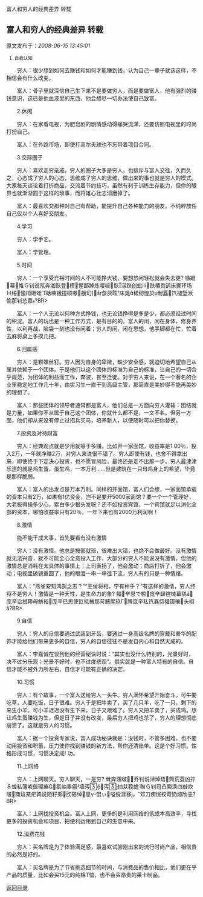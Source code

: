 富人和穷人的经典差异 转载
## 富人和穷人的经典差异 转载

 原文发布于：*2008-06-15 13:45:01*

     1.自我认知

　　穷人：很少想到如何去赚钱和如何才能赚到钱，认为自己一辈子就该这样，不相信会有什么改变。

　　富人：骨子里就深信自己生下来不是要做穷人，而是要做富人，他有强烈的赚钱意识，这已是他血液里的东西，他会想尽一切办法使自己致富。

　　2.休闲

　　穷人：在家看电视，为肥皂剧的剧情感动得痛哭流涕，还要仿照电视里的时尚打扮自己。

　　富人：在外跑市场，即使打高尔夫球也不忘带着项目合同。

　　3.交际圈子

　　穷人：喜欢走穷亲戚，穷人的圈子大多是穷人，也排斥与富人交往，久而久之，心态成了穷人的心态，思维成了穷人的思维，做出来的事也就是穷人的模式。大家每天谈论着打折商品，交流着节约技巧，虽然有利于训练生存能力，但你的眼界也就渐渐囿于这样的琐事，而将雄心壮志消磨掉了。

　　富人：最喜欢交那种对自己有帮助，能提升自己各种能力的朋友。不纯粹放任自己仅以个人喜好交朋友。

　　4.学习

　　穷人：学手艺。

　　富人：学管理。

　　5.时间

　　穷人：一个享受充裕时间的人不可能挣大钱，要想悠闲轻松就会失去更?
嗾跚&#57740;幕&#58122;帷Ｇ钊说氖奔洳恢登&#57740;模&#57582;惺鄙踔炼嘤啵&#57549;恢&#57364;涝趺创蚍&#8562;&#57583;趺椿炱鹄床挪环场Ｈ绻&#58225;憧梢砸蛭&#57377;蛞唤锇撞硕嗷&#59337;艘幻&#57476;&#57741;&#57945;&#57943;詹灰眩&#57571;床晃&#57391;槎纫惶於&#57955;耐矗&#57584;饩褪堑湫偷那钊怂嘉&#57532;?BR>

　　富人：一个人无论以何种方式挣钱，也无论钱挣得是多是少，都必须经过时间的积淀。富人的玩也是一种工作方式，是有目的的。富人的闲，闲在身体，修身养性，以利再战，脑袋一刻也没有闲着；穷人的闲，闲在思想，他手脚都在忙，忙着去麻将桌上多摸几把。

　　6.归属感

　　穷人：是颗螺丝钉。穷人因为自身的卑微，缺少安全感，就迫切地希望自己从属并依赖于一个团体。于是他们以这个团体的标准为自己的标准，让自己的一切合乎规范，为团体的利益而工作，奔波，甚至迁徙。对于穷人来说，在一个著名的企业里稳定地工作几十年，由实习生一直干到高级主管，那简直是美妙得不能再美妙的理想了。

　　富人：那些团体的领导者通常都是富人，他们总是一方面向穷人灌输：团结就是力量，如果你不从属于自己这个团体，你就什么都不是，一文不名。但另一方面，他们却从来没有停止过招兵买马，培养新人，以便随时可以把你替换。

　　7.投资及对待财富

　　穷人：经典观点就是少用就等于多赚。比如开一家面馆，收益率是1
00％，投入2万，一年就净赚2万，对穷人来说很不错了。穷人即使有钱，也舍不得拿出来，即使终于下定决心投资，也不愿冒风险，最终还是走不出那一步。穷人最津津乐道的就是鸡生蛋，蛋生鸡，一本万利……但是建筑在一只母鸡身上的希望，毕竟是那样脆弱。

　　富人：富人的出发点是万本万利。同样的开面馆，富人们会想，一家面馆承载的资本只有2万，如果有1亿资金，岂不是要开5000家面馆？要一个一个管理好，大老板得操多少心，累白多少根头发呀？还不如投资宾馆，一个宾馆就足以消化全部的资本，哪怕收益率只有20％，一年下来也有2000万利润啊！

　　8.激情

　　能不能干成大事，首先要看有没有激情

　　穷人：没有激情。他总是按部就班，很难出大错，也绝不会做最好。没有激情就无法兴奋，就不可能全心全意投入工作，大部分的穷人不能说没有激情，但他的激情总是消耗在太具体的事情上；上司表扬了，他会激动；商店打折了，他会激动；电视里破镜重圆了，他的眼泪一串一串往下流，穷人有的只是一种情绪。

　　富人：“燕雀安知鸿鹄之志？”“王侯将相，宁有种乎？”有这样的激情，穷人终将不是穷人！激情是一种天性，是生命力的象?
鳎&#57582;辛思で椋&#57549;庞辛肆楦械幕鸹&#462;&#57549;庞辛讼拭鞯母鲂裕&#57549;庞辛巳思使叵抵械那苛腋腥玖Γ&#57581;膊庞辛私饩鑫侍獾镊攘&#59270;头椒&#257;?BR>

　　9.自信

　　穷人：穷人的自信要通过武装到牙齿，要通过一身高级名牌的穿戴和豪华的配饰才能给他们带来更多的自信，穷人的自信往往不是发自内心和自然天成的。

　　富人：李嘉诚在谈到他的经营秘诀时说：“其实也没什么特别的，光景好时，决不过分乐观；光景不好时，也不过度悲观”。其实就是一种富人特有的自信。自信才能不被外力所左右，自信才可能有正确的决定。

　　10.习惯

　　穷人：有个故事，一个富人送给穷人一头牛。穷人满怀希望开始奋斗。可牛要吃草，人要吃饭，日子很难。穷人于是把牛卖了，买了几只羊，吃了一只，剩下的来生小羊。可小羊迟迟没有生下来，日子又艰难了。穷人又把羊卖了，买成鸡。想让鸡生蛋赚钱为生，但是日子并没有改变，最后穷人把鸡也杀了，穷人的理想彻底崩溃了。这就是穷人的习惯。

　　富人：据一个投资专家说，富人成功秘诀就是：没钱时，不管多困难，也不要动用投资和积蓄，压力使你找到赚钱的新方法，帮你还清账单。这是个好习惯。性格形成习惯，习惯决定成!
功。

　　11.上网络

　　穷人：上网聊天。穷人聊天，一是穷?
耸奔涠啵&#57553;&#58513;乔钊说淖焯焐&#58125;筒荒芟凶拧８蝗私簿咳偃璨痪&#57346;&#57577;氯岫睾瘢&#57567;墙泻&#57674;&#57910;&#57582;泻&#57674;&#57925;拍苁鞔蟾&#58042;睢Ｇ钊司凸瞬涣四敲炊啵&#57550;商焓茏疟鹑说陌籽郏&#57558;肷碚绰&#58128;思γ&#57480;馄ぃ&#57553;嗌傥涯移&#57923;。&#57574;邓刀疾恍校苛奶煊欣恚?BR>

　　富人：上网找投资机会。富人上网，更多的是利用网络的低成本高效率，寻找更多的投资机会和项目，把便利运用到自己的生意中来。

　　12.消费花钱

　　穷人：买名牌是为了体验满足感，最喜欢试验刚出来的流行时尚产品，相信贵的必然是好的。

　　富人：买名牌是为了节省挑选细节的时间，与消费品的售价相比，他们更在乎产品的质量，比如会买15元的纯棉T恤，也不会买昂贵的莱卡制品。

[返回目录](index.html)
